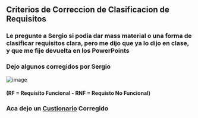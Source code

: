 ## Criterios de Correccion de Clasificacion de Requisitos

### Le pregunte a Sergio si podia dar mass material o una forma de clasificar requisitos clara, pero me dijo que ya lo dijo en clase, y que me fije devuelta en los PowerPoints 

### Dejo algunos corregidos por Sergio
![image](https://github.com/jporro/AnalisisDeLaInformacion/assets/103942784/6eeb951d-803f-4423-a4bd-22b7dea60df3)
#### (RF = Requisito Funcional - RNF = Requisto No Funcional)

### Aca dejo un [Custionario](https://drive.google.com/file/d/1jOWBeyOqBpBUBxyTi1eqiOdKe_-AsWwN/view?usp=sharing) Corregido

